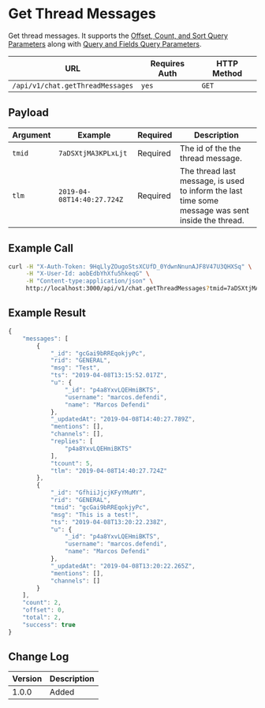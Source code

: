 # Get Thread Messages

Get thread messages. It supports the [Offset, Count, and Sort Query Parameters](../other-important-endpoints/offset-and-count-and-sort-info.md) along with [Query and Fields Query Parameters](../other-important-endpoints/query-and-fields-info.md).

| URL                              | Requires Auth | HTTP Method |
| -------------------------------- | ------------- | ----------- |
| `/api/v1/chat.getThreadMessages` | `yes`         | `GET`       |

## Payload

| Argument | Example                    | Required | Description                                                                                       |
| -------- | -------------------------- | -------- | ------------------------------------------------------------------------------------------------- |
| `tmid`   | `7aDSXtjMA3KPLxLjt`        | Required | The id of the the thread message.                                                                 |
| `tlm`    | `2019-04-08T14:40:27.724Z` | Required | The thread last message, is used to inform the last time some message was sent inside the thread. |

## Example Call

```bash
curl -H "X-Auth-Token: 9HqLlyZOugoStsXCUfD_0YdwnNnunAJF8V47U3QHXSq" \
     -H "X-User-Id: aobEdbYhXfu5hkeqG" \
     -H "Content-type:application/json" \
     http://localhost:3000/api/v1/chat.getThreadMessages?tmid=7aDSXtjMA3KPLxLjt&tlm=2019-04-08T14:40:27.724Z
```

## Example Result

```javascript
{
    "messages": [
        {
            "_id": "gcGai9bRREqokjyPc",
            "rid": "GENERAL",
            "msg": "Test",
            "ts": "2019-04-08T13:15:52.017Z",
            "u": {
                "_id": "p4a8YxvLQEHmiBKTS",
                "username": "marcos.defendi",
                "name": "Marcos Defendi"
            },
            "_updatedAt": "2019-04-08T14:40:27.789Z",
            "mentions": [],
            "channels": [],
            "replies": [
                "p4a8YxvLQEHmiBKTS"
            ],
            "tcount": 5,
            "tlm": "2019-04-08T14:40:27.724Z"
        },
        {
            "_id": "GfhiiJjcjKFyYMuMY",
            "rid": "GENERAL",
            "tmid": "gcGai9bRREqokjyPc",
            "msg": "This is a test!",
            "ts": "2019-04-08T13:20:22.238Z",
            "u": {
                "_id": "p4a8YxvLQEHmiBKTS",
                "username": "marcos.defendi",
                "name": "Marcos Defendi"
            },
            "_updatedAt": "2019-04-08T13:20:22.265Z",
            "mentions": [],
            "channels": []
        }
    ],
    "count": 2,
    "offset": 0,
    "total": 2,
    "success": true
}
```

## Change Log

| Version | Description |
| ------- | ----------- |
| 1.0.0   | Added       |
